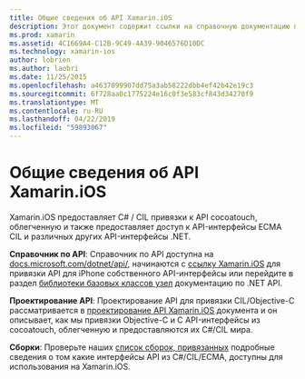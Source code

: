 ```yaml
---
title: Общие сведения об API Xamarin.iOS
description: Этот документ содержит ссылки на справочную документацию по Xamarin API, руководство, в котором представлены проектирование Xamarin.iOS API и список сборок, которые доступны для использования в разработке Xamarin.
ms.prod: xamarin
ms.assetid: 4C1669A4-C12B-9C49-4A39-9046576D10DC
ms.technology: xamarin-ios
author: lobrien
ms.author: laobri
ms.date: 11/25/2015
ms.openlocfilehash: a4637099907dd75a3ab58222dbb4ef42b42e19c3
ms.sourcegitcommit: 6f728aa0c1775224e16c0f3e583cf843d34270f9
ms.translationtype: MT
ms.contentlocale: ru-RU
ms.lasthandoff: 04/22/2019
ms.locfileid: "59893067"
---
```

# <a name="xamarinios-api-overview"></a>Общие сведения об API Xamarin.iOS

Xamarin.iOS предоставляет C# / CIL привязки к API cocoatouch, облегченную и также предоставляет доступ к API-интерфейсы ECMA CIL и различных других API-интерфейсы .NET.

 **Справочник по API**: Справочник по API доступна на [docs.microsoft.com/dotnet/api/](https://docs.microsoft.com/dotnet/api/), начинаются с [ссылку Xamarin.iOS](https://docs.microsoft.com/dotnet/api/?view=xamarin-ios-sdk-12) для привязки API для iPhone собственного API-интерфейсы или перейдите в раздел [библиотеки базовых классов узел](https://docs.microsoft.com/dotnet/api/?view=xamarinios-10.8) документацию по .NET API.

 **Проектирование API**: Проектирование API для привязки CIL/Objective-C рассматривается в [проектирование API Xamarin.iOS](~/ios/internals/api-design/index.md) документа и он описывает, как мы привязки Objective-C и C API-интерфейсы из cocoatouch, облегченную и предоставляются их C#/CIL мира.

 **Сборки**: Проверьте наших [список сборок, привязанных](~/cross-platform/internals/available-assemblies.md) подробные сведения о том какие интерфейсы API из C#/CIL/ECMA, доступны для использования на Xamarin.iOS.
